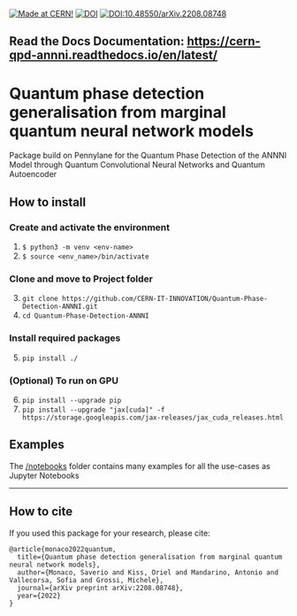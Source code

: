 [![Made at CERN!](https://img.shields.io/badge/CERN-CERN%20openlab-blue)](https://openlab.cern/) 
[![DOI](https://zenodo.org/badge/478113360.svg)](https://zenodo.org/badge/latestdoi/478113360)
[![DOI:10.48550/arXiv.2208.08748](http://img.shields.io/badge/DOI-10.48550/arXiv.2208.08748-B31B1B.svg)](https://doi.org/10.48550/arXiv.2208.08748)

Read the Docs Documentation: https://cern-qpd-annni.readthedocs.io/en/latest/
---

# Quantum phase detection generalisation from marginal quantum neural network models

Package build on Pennylane for the Quantum Phase Detection of the ANNNI Model through Quantum Convolutional Neural Networks and Quantum Autoencoder

## How to install

### Create and activate the environment

1. ```$ python3 -m venv <env-name>```
2. ```$ source <env_name>/bin/activate```

### Clone and move to Project folder

3. ```git clone https://github.com/CERN-IT-INNOVATION/Quantum-Phase-Detection-ANNNI.git```
4. ```cd Quantum-Phase-Detection-ANNNI```

### Install required packages

5. ```pip install ./```

### (Optional) To run on GPU

6. ```pip install --upgrade pip```
7. ```pip install --upgrade "jax[cuda]" -f https://storage.googleapis.com/jax-releases/jax_cuda_releases.html```

## Examples

The [/notebooks](notebooks) folder contains many examples for all the use-cases as Jupyter Notebooks

---

## How to cite

If you used this package for your research, please cite:

```text
@article{monaco2022quantum,
  title={Quantum phase detection generalisation from marginal quantum neural network models},
  author={Monaco, Saverio and Kiss, Oriel and Mandarino, Antonio and Vallecorsa, Sofia and Grossi, Michele},
  journal={arXiv preprint arXiv:2208.08748},
  year={2022}
}
```
